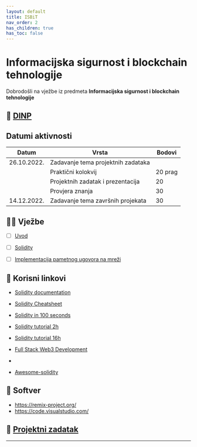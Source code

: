 ```yaml
---
layout: default
title: ISBiT
nav_order: 2
has_children: true
has_toc: false
---
```


# Informacijska sigurnost i blockchain tehnologije 

Dobrodošli na vježbe iz predmeta **Informacijska sigurnost i blockchain tehnologije**

## 📅 [DINP](https://www.inf.uniri.hr/images/nastava/izvedbeni/2022_2023/DS/1_godina/DINP_ISBT_2022_2023.pdf)


## Datumi aktivnosti

| Datum | Vrsta | Bodovi |
| ----- | ----- | --------|
| 26.10.2022.      | Zadavanje tema projektnih zadataka      |          | 
|       | Praktični kolokvij | 20  prag  |    
|       | Projektnih zadatak i prezentacija | 20      |
|       | Provjera znanja    | 30    | 
| 14.12.2022. | Zadavanje tema završnih projekata                    | 30      |


## 👨‍💻 Vježbe

- [ ] [Uvod](../isbit-uvod)
- [ ] [Solidity](../solidity)
- [ ] [Implementacija pametnog ugovora na mreži ](../pametni-ugovori)


## 🔗 Korisni linkovi  

- [Solidity documentation](https://docs.soliditylang.org/en/latest/)
- [Solidity Cheatsheet](https://docs.soliditylang.org/en/latest/cheatsheet.html)

- [Solidity in 100 seconds](https://www.youtube.com/watch?v=kdvVwGrV7ec)
- [Solidity tutorial 2h](https://www.youtube.com/watch?v=ipwxYa-F1uY&t=262s)
- [Solidity tutorial 16h](https://www.youtube.com/watch?v=M576WGiDBdQ&t=7843s)
- [Full Stack Web3 Development](https://www.youtube.com/watch?v=gyMwXuJrbJQ)

- [](https://ethereum.org/en/developers/tutorials/)

- [Awesome-solidity]( https://github.com/bkrem/awesome-solidity)


## 🧰 Softver

- https://remix-project.org/
- https://code.visualstudio.com/


## 🚀 [Projektni zadatak](./isbit-projektni)

---